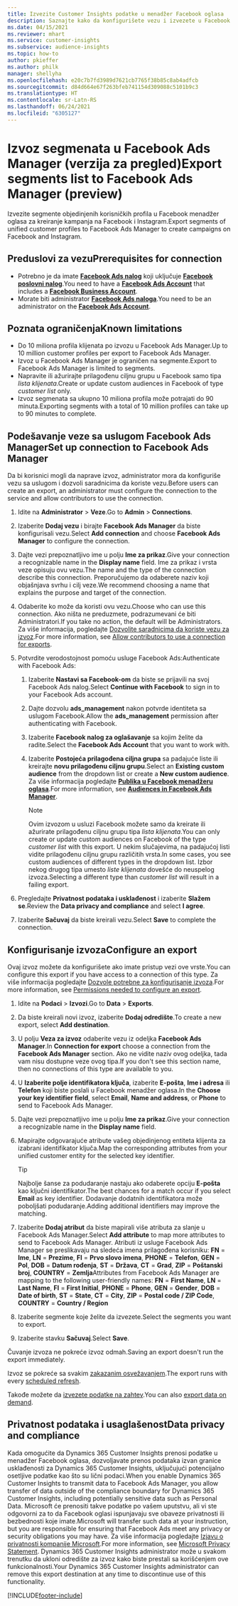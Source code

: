 ```yaml
---
title: Izvezite Customer Insights podatke u menadžer Facebook oglasa
description: Saznajte kako da konfigurišete vezu i izvezete u Facebook Ads Manager.
ms.date: 04/15/2021
ms.reviewer: mhart
ms.service: customer-insights
ms.subservice: audience-insights
ms.topic: how-to
author: pkieffer
ms.author: philk
manager: shellyha
ms.openlocfilehash: e20c7b7fd3989d7621cb7765f38b85c8ab4adfcb
ms.sourcegitcommit: d84d664e67f263bfeb741154d309088c5101b9c3
ms.translationtype: HT
ms.contentlocale: sr-Latn-RS
ms.lasthandoff: 06/24/2021
ms.locfileid: "6305127"
---
```

# <a name="export-segments-list-to-facebook-ads-manager-preview"></a><span data-ttu-id="23192-103">Izvoz segmenata u Facebook Ads Manager (verzija za pregled)</span><span class="sxs-lookup"><span data-stu-id="23192-103">Export segments list to Facebook Ads Manager (preview)</span></span>

<span data-ttu-id="23192-104">Izvezite segmente objedinjenih korisničkih profila u Facebook menadžer oglasa za kreiranje kampanja na Facebook i Instagram.</span><span class="sxs-lookup"><span data-stu-id="23192-104">Export segments of unified customer profiles to Facebook Ads Manager to create campaigns on Facebook and Instagram.</span></span>

## <a name="prerequisites-for-connection"></a><span data-ttu-id="23192-105">Preduslovi za vezu</span><span class="sxs-lookup"><span data-stu-id="23192-105">Prerequisites for connection</span></span>

- <span data-ttu-id="23192-106">Potrebno je da imate [**Facebook Ads nalog**](https://www.facebook.com/business/learn/lessons/step-by-step-ads-manager-account) koji uključuje [**Facebook poslovni nalog**](https://business.facebook.com/).</span><span class="sxs-lookup"><span data-stu-id="23192-106">You need to have a [**Facebook Ads Account**](https://www.facebook.com/business/learn/lessons/step-by-step-ads-manager-account) that includes a [**Facebook Business Account**](https://business.facebook.com/).</span></span>
- <span data-ttu-id="23192-107">Morate biti administrator [**Facebook Ads naloga**](https://www.facebook.com/business/learn/lessons/step-by-step-ads-manager-account).</span><span class="sxs-lookup"><span data-stu-id="23192-107">You need to be an administrator on the [**Facebook Ads Account**](https://www.facebook.com/business/learn/lessons/step-by-step-ads-manager-account).</span></span>

## <a name="known-limitations"></a><span data-ttu-id="23192-108">Poznata ograničenja</span><span class="sxs-lookup"><span data-stu-id="23192-108">Known limitations</span></span>

- <span data-ttu-id="23192-109">Do 10 miliona profila klijenata po izvozu u Facebook Ads Manager.</span><span class="sxs-lookup"><span data-stu-id="23192-109">Up to 10 million customer profiles per export to Facebook Ads Manager.</span></span>
- <span data-ttu-id="23192-110">Izvoz u Facebook Ads Manager je ograničen na segmente.</span><span class="sxs-lookup"><span data-stu-id="23192-110">Export to Facebook Ads Manager is limited to segments.</span></span>
- <span data-ttu-id="23192-111">Napravite ili ažurirajte prilagođenu ciljnu grupu u Facebook samo tipa *lista klijenata*.</span><span class="sxs-lookup"><span data-stu-id="23192-111">Create or update custom audiences in Facebook of type *customer list* only.</span></span>
- <span data-ttu-id="23192-112">Izvoz segmenata sa ukupno 10 miliona profila može potrajati do 90 minuta.</span><span class="sxs-lookup"><span data-stu-id="23192-112">Exporting segments with a total of 10 million profiles can take up to 90 minutes to complete.</span></span>

## <a name="set-up-connection-to-facebook-ads-manager"></a><span data-ttu-id="23192-113">Podešavanje veze sa uslugom Facebook Ads Manager</span><span class="sxs-lookup"><span data-stu-id="23192-113">Set up connection to Facebook Ads Manager</span></span>

<span data-ttu-id="23192-114">Da bi korisnici mogli da naprave izvoz, administrator mora da konfiguriše vezu sa uslugom i dozvoli saradnicima da koriste vezu.</span><span class="sxs-lookup"><span data-stu-id="23192-114">Before users can create an export, an administrator must configure the connection to the service and allow contributors to use the connection.</span></span>

1. <span data-ttu-id="23192-115">Idite na **Administrator** > **Veze**.</span><span class="sxs-lookup"><span data-stu-id="23192-115">Go to **Admin** > **Connections**.</span></span>

1. <span data-ttu-id="23192-116">Izaberite **Dodaj vezu** i birajte **Facebook Ads Manager** da biste konfigurisali vezu.</span><span class="sxs-lookup"><span data-stu-id="23192-116">Select **Add connection** and choose **Facebook Ads Manager** to configure the connection.</span></span>

1. <span data-ttu-id="23192-117">Dajte vezi prepoznatljivo ime u polju **Ime za prikaz**.</span><span class="sxs-lookup"><span data-stu-id="23192-117">Give your connection a recognizable name in the **Display name** field.</span></span> <span data-ttu-id="23192-118">Ime za prikaz i vrsta veze opisuju ovu vezu.</span><span class="sxs-lookup"><span data-stu-id="23192-118">The name and the type of the connection describe this connection.</span></span> <span data-ttu-id="23192-119">Preporučujemo da odaberete naziv koji objašnjava svrhu i cilj veze.</span><span class="sxs-lookup"><span data-stu-id="23192-119">We recommend choosing a name that explains the purpose and target of the connection.</span></span>

1. <span data-ttu-id="23192-120">Odaberite ko može da koristi ovu vezu.</span><span class="sxs-lookup"><span data-stu-id="23192-120">Choose who can use this connection.</span></span> <span data-ttu-id="23192-121">Ako ništa ne preduzmete, podrazumevani će biti Administratori.</span><span class="sxs-lookup"><span data-stu-id="23192-121">If you take no action, the default will be Administrators.</span></span> <span data-ttu-id="23192-122">Za više informacija, pogledajte [Dozvolite saradnicima da koriste vezu za izvoz](connections.md#allow-contributors-to-use-a-connection-for-exports).</span><span class="sxs-lookup"><span data-stu-id="23192-122">For more information, see [Allow contributors to use a connection for exports](connections.md#allow-contributors-to-use-a-connection-for-exports).</span></span>

1. <span data-ttu-id="23192-123">Potvrdite verodostojnost pomoću usluge Facebook Ads:</span><span class="sxs-lookup"><span data-stu-id="23192-123">Authenticate with Facebook Ads:</span></span> 

   1. <span data-ttu-id="23192-124">Izaberite **Nastavi sa Facebook-om** da biste se prijavili na svoj Facebook Ads nalog.</span><span class="sxs-lookup"><span data-stu-id="23192-124">Select **Continue with Facebook** to sign in to your Facebook Ads account.</span></span>

   1. <span data-ttu-id="23192-125">Dajte dozvolu **ads_management** nakon potvrde identiteta sa uslugom Facebook.</span><span class="sxs-lookup"><span data-stu-id="23192-125">Allow the **ads_management** permission after authenticating with Facebook.</span></span>

   1. <span data-ttu-id="23192-126">Izaberite **Facebook nalog za oglašavanje** sa kojim želite da radite.</span><span class="sxs-lookup"><span data-stu-id="23192-126">Select the **Facebook Ads Account** that you want to work with.</span></span>

   1. <span data-ttu-id="23192-127">Izaberite **Postojeća prilagođena ciljna grupa** sa padajuće liste ili kreirajte **novu prilagođenu ciljnu grupu**.</span><span class="sxs-lookup"><span data-stu-id="23192-127">Select an **Existing custom audience** from the dropdown list or create a **New custom audience**.</span></span> <span data-ttu-id="23192-128">Za više informacija pogledajte [**Publika u Facebook menadžeru oglasa**](https://www.facebook.com/business/help/744354708981227?id=2469097953376494).</span><span class="sxs-lookup"><span data-stu-id="23192-128">For more information, see [**Audiences in Facebook Ads Manager**](https://www.facebook.com/business/help/744354708981227?id=2469097953376494).</span></span>
      > [!NOTE]
      > <span data-ttu-id="23192-129">Ovim izvozom u usluzi Facebook možete samo da kreirate ili ažurirate prilagođenu ciljnu grupu tipa *lista klijenata*.</span><span class="sxs-lookup"><span data-stu-id="23192-129">You can only create or update custom audiences on Facebook of the type *customer list* with this export.</span></span> <span data-ttu-id="23192-130">U nekim slučajevima, na padajućoj listi vidite prilagođenu ciljnu grupu različitih vrsta.</span><span class="sxs-lookup"><span data-stu-id="23192-130">In some cases, you see custom audiences of different types in the dropdown list.</span></span> <span data-ttu-id="23192-131">Izbor nekog drugog tipa umesto *liste klijenata* dovešće do neuspelog izvoza.</span><span class="sxs-lookup"><span data-stu-id="23192-131">Selecting a different type than *customer list* will result in a failing export.</span></span> 

1. <span data-ttu-id="23192-132">Pregledajte **Privatnost podataka i usklađenost** i izaberite **Slažem se**.</span><span class="sxs-lookup"><span data-stu-id="23192-132">Review the **Data privacy and compliance** and select **I agree**.</span></span>

1. <span data-ttu-id="23192-133">Izaberite **Sačuvaj** da biste kreirali vezu.</span><span class="sxs-lookup"><span data-stu-id="23192-133">Select **Save** to complete the connection.</span></span>

## <a name="configure-an-export"></a><span data-ttu-id="23192-134">Konfigurisanje izvoza</span><span class="sxs-lookup"><span data-stu-id="23192-134">Configure an export</span></span>

<span data-ttu-id="23192-135">Ovaj izvoz možete da konfigurišete ako imate pristup vezi ove vrste.</span><span class="sxs-lookup"><span data-stu-id="23192-135">You can configure this export if you have access to a connection of this type.</span></span> <span data-ttu-id="23192-136">Za više informacija pogledajte [Dozvole potrebne za konfigurisanje izvoza](export-destinations.md#set-up-a-new-export).</span><span class="sxs-lookup"><span data-stu-id="23192-136">For more information, see [Permissions needed to configure an export](export-destinations.md#set-up-a-new-export).</span></span>

1. <span data-ttu-id="23192-137">Idite na **Podaci** > **Izvozi**.</span><span class="sxs-lookup"><span data-stu-id="23192-137">Go to **Data** > **Exports**.</span></span>

1. <span data-ttu-id="23192-138">Da biste kreirali novi izvoz, izaberite **Dodaj odredište**.</span><span class="sxs-lookup"><span data-stu-id="23192-138">To create a new export, select **Add destination**.</span></span> 

1. <span data-ttu-id="23192-139">U polju **Veza za izvoz** odaberite vezu iz odeljka **Facebook Ads Manager**.</span><span class="sxs-lookup"><span data-stu-id="23192-139">In **Connection for export** choose a connection from the **Facebook Ads Manager** section.</span></span> <span data-ttu-id="23192-140">Ako ne vidite naziv ovog odeljka, tada vam nisu dostupne veze ovog tipa.</span><span class="sxs-lookup"><span data-stu-id="23192-140">If you don't see this section name, then no connections of this type are available to you.</span></span>

1. <span data-ttu-id="23192-141">U **Izaberite polje identifikatora ključa**, izaberite **E-pošta**, **Ime i adresa** ili **Telefon** koji biste poslali u Facebook menadžer oglasa.</span><span class="sxs-lookup"><span data-stu-id="23192-141">In the **Choose your key identifier field**, select **Email**, **Name and address**, or **Phone** to send to Facebook Ads Manager.</span></span> 

1. <span data-ttu-id="23192-142">Dajte vezi prepoznatljivo ime u polju **Ime za prikaz**.</span><span class="sxs-lookup"><span data-stu-id="23192-142">Give your connection a recognizable name in the **Display name** field.</span></span>

1. <span data-ttu-id="23192-143">Mapirajte odgovarajuće atribute vašeg objedinjenog entiteta klijenta za izabrani identifikator ključa.</span><span class="sxs-lookup"><span data-stu-id="23192-143">Map the corresponding attributes from your unified customer entity for the selected key identifier.</span></span>
   > [!TIP]
   > <span data-ttu-id="23192-144">Najbolje šanse za podudaranje nastaju ako odaberete opciju **E-pošta** kao ključni identifikator.</span><span class="sxs-lookup"><span data-stu-id="23192-144">The best chances for a match occur if you select **Email** as key identifier.</span></span> <span data-ttu-id="23192-145">Dodavanje dodatnih identifikatora može poboljšati podudaranje.</span><span class="sxs-lookup"><span data-stu-id="23192-145">Adding additional identifiers may improve the matching.</span></span>

1. <span data-ttu-id="23192-146">Izaberite **Dodaj atribut** da biste mapirali više atributa za slanje u Facebook Ads Manager.</span><span class="sxs-lookup"><span data-stu-id="23192-146">Select **Add attribute** to map more attributes to send to Facebook Ads Manager.</span></span> <span data-ttu-id="23192-147">Atributi iz usluge Facebook Ads Manager se preslikavaju na sledeća imena prilagođena korisniku: **FN** = **Ime**, **LN** = **Prezime**, **FI** = **Prvo slovo imena**, **PHONE** = **Telefon**, **GEN** = **Pol**, **DOB** = **Datum rođenja**, **ST** = **Država**, **CT** = **Grad**, **ZIP** = **Poštanski broj**, **COUNTRY** = **Zemlja**</span><span class="sxs-lookup"><span data-stu-id="23192-147">Attributes from Facebook Ads Manager are mapping to the following user-friendly names: **FN** = **First Name**, **LN** = **Last Name**, **FI** = **First Initial**, **PHONE** = **Phone**, **GEN** = **Gender**, **DOB** = **Date of birth**, **ST** = **State**, **CT** = **City**, **ZIP** = **Postal code / ZIP Code**, **COUNTRY** = **Country / Region**</span></span>

1. <span data-ttu-id="23192-148">Izaberite segmente koje želite da izvezete.</span><span class="sxs-lookup"><span data-stu-id="23192-148">Select the segments you want to export.</span></span>

1. <span data-ttu-id="23192-149">Izaberite stavku **Sačuvaj**.</span><span class="sxs-lookup"><span data-stu-id="23192-149">Select **Save**.</span></span>

<span data-ttu-id="23192-150">Čuvanje izvoza ne pokreće izvoz odmah.</span><span class="sxs-lookup"><span data-stu-id="23192-150">Saving an export doesn't run the export immediately.</span></span>

<span data-ttu-id="23192-151">Izvoz se pokreće sa svakim [zakazanim osvežavanjem](system.md#schedule-tab).</span><span class="sxs-lookup"><span data-stu-id="23192-151">The export runs with every [scheduled refresh](system.md#schedule-tab).</span></span> 

<span data-ttu-id="23192-152">Takođe možete da [izvezete podatke na zahtev](export-destinations.md#run-exports-on-demand).</span><span class="sxs-lookup"><span data-stu-id="23192-152">You can also [export data on demand](export-destinations.md#run-exports-on-demand).</span></span> 

## <a name="data-privacy-and-compliance"></a><span data-ttu-id="23192-153">Privatnost podataka i usaglašenost</span><span class="sxs-lookup"><span data-stu-id="23192-153">Data privacy and compliance</span></span>

<span data-ttu-id="23192-154">Kada omogućite da Dynamics 365 Customer Insights prenosi podatke u menadžer Facebook oglasa, dozvoljavate prenos podataka izvan granice usklađenosti za Dynamics 365 Customer Insights, uključujući potencijalno osetljive podatke kao što su lični podaci.</span><span class="sxs-lookup"><span data-stu-id="23192-154">When you enable Dynamics 365 Customer Insights to transmit data to Facebook Ads Manager, you allow transfer of data outside of the compliance boundary for Dynamics 365 Customer Insights, including potentially sensitive data such as Personal Data.</span></span> <span data-ttu-id="23192-155">Microsoft će prenositi takve podatke po vašem uputstvu, ali vi ste odgovorni za to da Facebook oglasi ispunjavaju sve obaveze privatnosti ili bezbednosti koje imate.</span><span class="sxs-lookup"><span data-stu-id="23192-155">Microsoft will transfer such data at your instruction, but you are responsible for ensuring that Facebook Ads meet any privacy or security obligations you may have.</span></span> <span data-ttu-id="23192-156">Za više informacija pogledajte [Izjavu o privatnosti kompanije Microsoft](https://go.microsoft.com/fwlink/?linkid=396732).</span><span class="sxs-lookup"><span data-stu-id="23192-156">For more information, see [Microsoft Privacy Statement](https://go.microsoft.com/fwlink/?linkid=396732).</span></span>
<span data-ttu-id="23192-157">Dynamics 365 Customer Insights administrator može u svakom trenutku da ukloni odredište za izvoz kako biste prestali sa korišćenjem ove funkcionalnosti.</span><span class="sxs-lookup"><span data-stu-id="23192-157">Your Dynamics 365 Customer Insights administrator can remove this export destination at any time to discontinue use of this functionality.</span></span>


[!INCLUDE[footer-include](../includes/footer-banner.md)]
